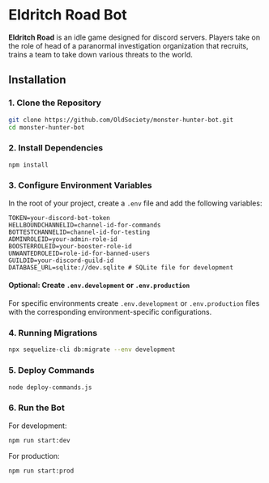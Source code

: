# Eldritch Road Bot

**Eldritch Road** is an idle game designed for discord servers. Players take on the role of head of a paranormal investigation organization that recruits, trains a team to take down various threats to the world. 

## Installation

### 1. Clone the Repository

```bash
git clone https://github.com/OldSociety/monster-hunter-bot.git
cd monster-hunter-bot
```

### 2. Install Dependencies

```bash
npm install
```

### 3. Configure Environment Variables

In the root of your project, create a `.env` file and add the following variables:

```env
TOKEN=your-discord-bot-token
HELLBOUNDCHANNELID=channel-id-for-commands
BOTTESTCHANNELID=channel-id-for-testing
ADMINROLEID=your-admin-role-id
BOOSTERROLEID=your-booster-role-id
UNWANTEDROLEID=role-id-for-banned-users
GUILDID=your-discord-guild-id
DATABASE_URL=sqlite://dev.sqlite # SQLite file for development
```

#### Optional: Create `.env.development` or `.env.production`

For specific environments create `.env.development` or `.env.production` files with the corresponding environment-specific configurations.

### 4. Running Migrations

```bash
npx sequelize-cli db:migrate --env development
```

### 5. Deploy Commands

```bash
node deploy-commands.js
```

### 6. Run the Bot

For development:

```bash
npm run start:dev
```

For production:

```bash
npm run start:prod
```
